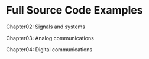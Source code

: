 # Full Source Code Examples
Chapter02: Signals and systems

Chapter03: Analog communications

Chapter04: Digital communications
